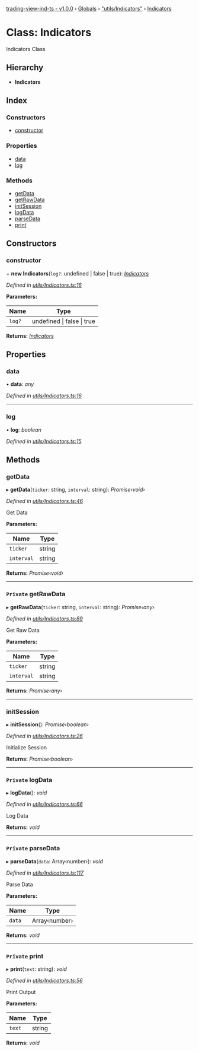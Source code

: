 [trading-view-ind-ts - v1.0.0](../README.md) › [Globals](../globals.md) › ["utils/Indicators"](../modules/_utils_indicators_.md) › [Indicators](_utils_indicators_.indicators.md)

# Class: Indicators

Indicators Class

## Hierarchy

* **Indicators**

## Index

### Constructors

* [constructor](_utils_indicators_.indicators.md#constructor)

### Properties

* [data](_utils_indicators_.indicators.md#data)
* [log](_utils_indicators_.indicators.md#log)

### Methods

* [getData](_utils_indicators_.indicators.md#getdata)
* [getRawData](_utils_indicators_.indicators.md#private-getrawdata)
* [initSession](_utils_indicators_.indicators.md#initsession)
* [logData](_utils_indicators_.indicators.md#private-logdata)
* [parseData](_utils_indicators_.indicators.md#private-parsedata)
* [print](_utils_indicators_.indicators.md#private-print)

## Constructors

###  constructor

\+ **new Indicators**(`log?`: undefined | false | true): *[Indicators](_utils_indicators_.indicators.md)*

*Defined in [utils/Indicators.ts:16](https://github.com/edmundpf/trading-view-ind-ts/blob/57bfebe/src/utils/Indicators.ts#L16)*

**Parameters:**

Name | Type |
------ | ------ |
`log?` | undefined &#124; false &#124; true |

**Returns:** *[Indicators](_utils_indicators_.indicators.md)*

## Properties

###  data

• **data**: *any*

*Defined in [utils/Indicators.ts:16](https://github.com/edmundpf/trading-view-ind-ts/blob/57bfebe/src/utils/Indicators.ts#L16)*

___

###  log

• **log**: *boolean*

*Defined in [utils/Indicators.ts:15](https://github.com/edmundpf/trading-view-ind-ts/blob/57bfebe/src/utils/Indicators.ts#L15)*

## Methods

###  getData

▸ **getData**(`ticker`: string, `interval`: string): *Promise‹void›*

*Defined in [utils/Indicators.ts:46](https://github.com/edmundpf/trading-view-ind-ts/blob/57bfebe/src/utils/Indicators.ts#L46)*

Get Data

**Parameters:**

Name | Type |
------ | ------ |
`ticker` | string |
`interval` | string |

**Returns:** *Promise‹void›*

___

### `Private` getRawData

▸ **getRawData**(`ticker`: string, `interval`: string): *Promise‹any›*

*Defined in [utils/Indicators.ts:89](https://github.com/edmundpf/trading-view-ind-ts/blob/57bfebe/src/utils/Indicators.ts#L89)*

Get Raw Data

**Parameters:**

Name | Type |
------ | ------ |
`ticker` | string |
`interval` | string |

**Returns:** *Promise‹any›*

___

###  initSession

▸ **initSession**(): *Promise‹boolean›*

*Defined in [utils/Indicators.ts:26](https://github.com/edmundpf/trading-view-ind-ts/blob/57bfebe/src/utils/Indicators.ts#L26)*

Initialize Session

**Returns:** *Promise‹boolean›*

___

### `Private` logData

▸ **logData**(): *void*

*Defined in [utils/Indicators.ts:66](https://github.com/edmundpf/trading-view-ind-ts/blob/57bfebe/src/utils/Indicators.ts#L66)*

Log Data

**Returns:** *void*

___

### `Private` parseData

▸ **parseData**(`data`: Array‹number›): *void*

*Defined in [utils/Indicators.ts:117](https://github.com/edmundpf/trading-view-ind-ts/blob/57bfebe/src/utils/Indicators.ts#L117)*

Parse Data

**Parameters:**

Name | Type |
------ | ------ |
`data` | Array‹number› |

**Returns:** *void*

___

### `Private` print

▸ **print**(`text`: string): *void*

*Defined in [utils/Indicators.ts:56](https://github.com/edmundpf/trading-view-ind-ts/blob/57bfebe/src/utils/Indicators.ts#L56)*

Print Output

**Parameters:**

Name | Type |
------ | ------ |
`text` | string |

**Returns:** *void*
